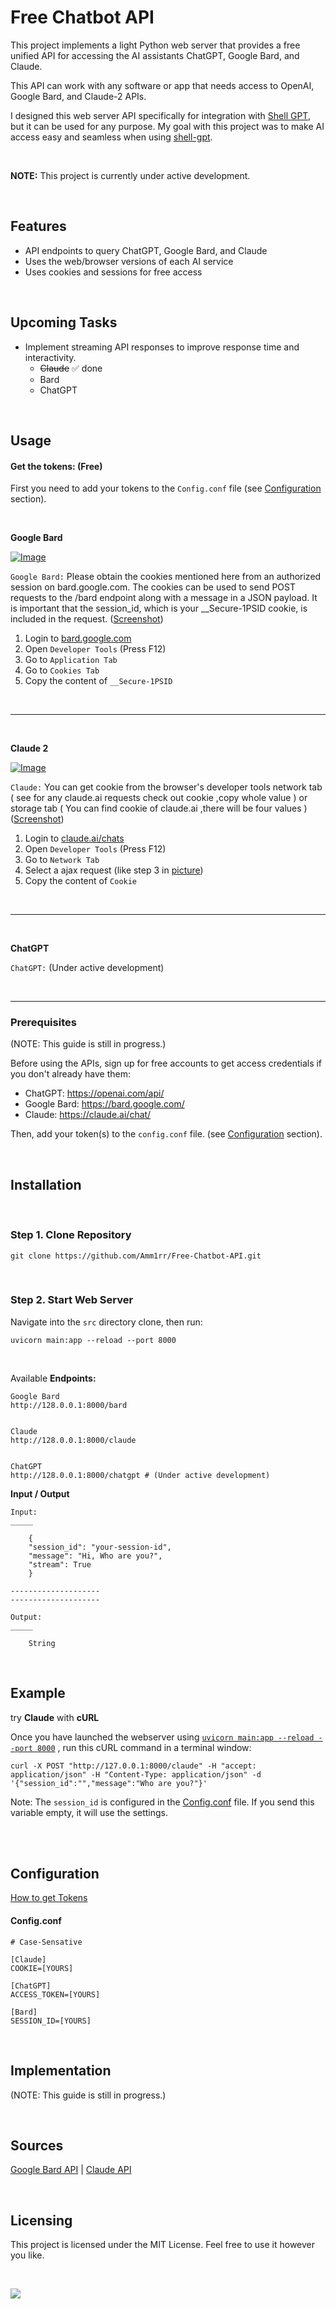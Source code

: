 # Free Chatbot API

This project implements a light Python web server that provides a free unified API for accessing the AI assistants ChatGPT, Google Bard, and Claude.

This API can work with any software or app that needs access to OpenAI, Google Bard, and Claude-2 APIs.

I designed this web server API specifically for integration with [Shell GPT](https://github.com/TheR1D/shell_gpt/), but it can be used for any purpose. My goal with this project was to make AI access easy and seamless when using [shell-gpt](https://github.com/TheR1D/shell_gpt/).


<br>

**NOTE:** This project is currently under active development.

<br>

## Features

- API endpoints to query ChatGPT, Google Bard, and Claude
- Uses the web/browser versions of each AI service
- Uses cookies and sessions for free access

<br>

## Upcoming Tasks

- Implement streaming API responses to improve response time and interactivity.
    - ~~Claude~~    ✅ done
    - Bard
    - ChatGPT


<br>

## Usage

#### Get the tokens: (Free)
First you need to add your tokens to the `Config.conf` file (see [Configuration](#configuration) section).

<br>

**Google Bard**

[![Image](assets/Bard-Thumb.jpg)](assets/Bard.jpg)

`Google Bard:` Please obtain the cookies mentioned here from an authorized session on bard.google.com. The cookies can be used to
send POST requests to the /bard endpoint along with a message in a JSON payload. It is important that the session_id,
which is your __Secure-1PSID cookie, is included in the request. ([Screenshot](assets/Bard.jpg))


1. Login to [bard.google.com](https://bard.google.com)
2. Open `Developer Tools` (Press F12)
3. Go to `Application Tab`
4. Go to `Cookies Tab`
5. Copy the content of `__Secure-1PSID`

<br><hr><br>

**Claude 2**

[![Image](assets/Claude-Thumb.jpg)](assets/Claude.jpg)

`Claude:` You can get cookie from the browser's developer tools network tab ( see for any claude.ai requests check out cookie ,copy whole value ) or storage tab ( You can find cookie of claude.ai ,there will be four values ) ([Screenshot](assets/Claude.jpg))

1. Login to [claude.ai/chats](https://claude.ai/chats)
2. Open `Developer Tools` (Press F12)
3. Go to `Network Tab`
4. Select a ajax request (like step 3 in [picture](assets/Claude.jpg))
5. Copy the content of `Cookie`

<br><hr><br>

**ChatGPT**

`ChatGPT:` (Under active development)

<br><hr>

### Prerequisites

(NOTE: This guide is still in progress.)

Before using the APIs, sign up for free accounts to get access credentials if you don't already have them:

- ChatGPT: https://openai.com/api/ 
- Google Bard: https://bard.google.com/
- Claude: https://claude.ai/chat/

Then, add your token(s) to the `config.conf` file. (see [Configuration](#configuration) section).

<br>

## Installation

<br>

### Step 1. Clone Repository
```
git clone https://github.com/Amm1rr/Free-Chatbot-API.git
```

<br>

### Step 2. Start Web Server
Navigate into the `src` directory clone, then run:

```
uvicorn main:app --reload --port 8000

```

<br>

Available **Endpoints:**
```
Google Bard
http://128.0.0.1:8000/bard


Claude
http://128.0.0.1:8000/claude


ChatGPT
http://128.0.0.1:8000/chatgpt # (Under active development)

```


**Input / Output**
```
Input:
_____

    {
    "session_id": "your-session-id",
    "message": "Hi, Who are you?",
    "stream": True
    }

--------------------
--------------------

Output:
_____

    String

```

<br>

## Example
try **Claude** with **cURL**

Once you have launched the webserver using [`uvicorn main:app --reload --port 8000`](#2-start-web-server) , run this cURL command in a terminal window:

```
curl -X POST "http://127.0.0.1:8000/claude" -H "accept: application/json" -H "Content-Type: application/json" -d '{"session_id":"","message":"Who are you?"}'

```

Note: The `session_id` is configured in the [Config.conf](#configconf) file. If you send this variable empty, it will use the settings.

<br><br>

## Configuration
[How to get Tokens](#usage)

#### Config.conf
```
# Case-Sensative

[Claude]
COOKIE=[YOURS]

[ChatGPT]
ACCESS_TOKEN=[YOURS]

[Bard]
SESSION_ID=[YOURS]

```

<br>

## Implementation

(NOTE: This guide is still in progress.)

<br>

## Sources

[Google Bard API](https://github.com/ra83205/google-bard-api) | [Claude API](https://github.com/KoushikNavuluri/Claude-API)

<br>

## Licensing

This project is licensed under the MIT License. Feel free to use it however you like.

<br>

[![](https://visitcount.itsvg.in/api?id=amm1rr&label=V&color=0&icon=2&pretty=true)](https://github.com/Amm1rr/)
